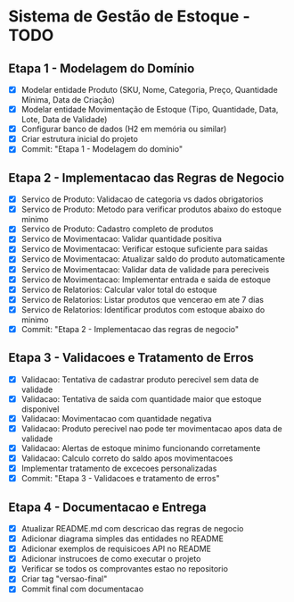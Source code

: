 # Sistema de Gestão de Estoque - TODO

## Etapa 1 - Modelagem do Domínio
- [x] Modelar entidade Produto (SKU, Nome, Categoria, Preço, Quantidade Mínima, Data de Criação)
- [x] Modelar entidade Movimentação de Estoque (Tipo, Quantidade, Data, Lote, Data de Validade)
- [x] Configurar banco de dados (H2 em memória ou similar)
- [x] Criar estrutura inicial do projeto
- [x] Commit: "Etapa 1 - Modelagem do domínio"

## Etapa 2 - Implementacao das Regras de Negocio
- [x] Servico de Produto: Validacao de categoria vs dados obrigatorios
- [x] Servico de Produto: Metodo para verificar produtos abaixo do estoque minimo
- [x] Servico de Produto: Cadastro completo de produtos
- [x] Servico de Movimentacao: Validar quantidade positiva
- [x] Servico de Movimentacao: Verificar estoque suficiente para saidas
- [x] Servico de Movimentacao: Atualizar saldo do produto automaticamente
- [x] Servico de Movimentacao: Validar data de validade para pereciveis
- [x] Servico de Movimentacao: Implementar entrada e saida de estoque
- [x] Servico de Relatorios: Calcular valor total do estoque
- [x] Servico de Relatorios: Listar produtos que vencerao em ate 7 dias
- [x] Servico de Relatorios: Identificar produtos com estoque abaixo do minimo
- [x] Commit: "Etapa 2 - Implementacao das regras de negocio"

## Etapa 3 - Validacoes e Tratamento de Erros
- [x] Validacao: Tentativa de cadastrar produto perecivel sem data de validade
- [x] Validacao: Tentativa de saida com quantidade maior que estoque disponivel
- [x] Validacao: Movimentacao com quantidade negativa
- [x] Validacao: Produto perecivel nao pode ter movimentacao apos data de validade
- [x] Validacao: Alertas de estoque minimo funcionando corretamente
- [x] Validacao: Calculo correto do saldo apos movimentacoes
- [x] Implementar tratamento de excecoes personalizadas
- [x] Commit: "Etapa 3 - Validacoes e tratamento de erros"

## Etapa 4 - Documentacao e Entrega
- [x] Atualizar README.md com descricao das regras de negocio
- [x] Adicionar diagrama simples das entidades no README
- [x] Adicionar exemplos de requisicoes API no README
- [x] Adicionar instrucoes de como executar o projeto
- [x] Verificar se todos os comprovantes estao no repositorio
- [x] Criar tag "versao-final"
- [x] Commit final com documentacao
